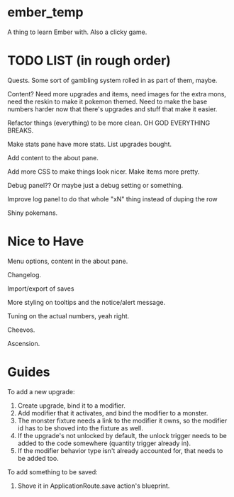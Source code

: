 ember_temp
==========

A thing to learn Ember with. Also a clicky game.


TODO LIST (in rough order)
==========

Quests. Some sort of gambling system rolled in as part of them, maybe.

Content? Need more upgrades and items, need images for the extra mons, need the reskin to make it pokemon themed. Need to make the base numbers harder now that there's upgrades and stuff that make it easier.

Refactor things (everything) to be more clean. OH GOD EVERYTHING BREAKS.

Make stats pane have more stats. List upgrades bought.

Add content to the about pane.

Add more CSS to make things look nicer. Make items more pretty. 

Debug panel?? Or maybe just a debug setting or something.

Improve log panel to do that whole "xN" thing instead of duping the row

Shiny pokemans.



Nice to Have
============

Menu options, content in the about pane.

Changelog.

Import/export of saves

More styling on tooltips and the notice/alert message.

Tuning on the actual numbers, yeah right.

Cheevos.

Ascension.



Guides
==========

To add a new upgrade:
1. Create upgrade, bind it to a modifier.
2. Add modifier that it activates, and bind the modifier to a monster.
3. The monster fixture needs a link to the modifier it owns, so the modifier id has to be shoved into the fixture as well.
4. If the upgrade's not unlocked by default, the unlock trigger needs to be added to the code somewhere (quantity trigger already in).
5. If the modifier behavior type isn't already accounted for, that needs to be added too.


To add something to be saved:
1. Shove it in ApplicationRoute.save action's blueprint.